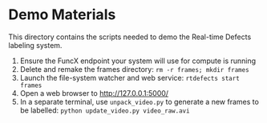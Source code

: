 # Demo Materials

This directory contains the scripts needed to demo the Real-time Defects labeling system.

1. Ensure the FuncX endpoint your system will use for compute is running
1. Delete and remake the frames directory: `rm -r frames; mkdir frames`
1. Launch the file-system watcher and web service: `rtdefects start frames`
1. Open a web browser to http://127.0.0.1:5000/
1. In a separate terminal, use `unpack_video.py` to generate a new frames to be labelled: `python update_video.py video_raw.avi`
